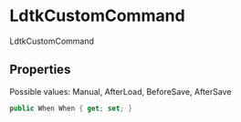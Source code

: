 # LdtkCustomCommand

LdtkCustomCommand

## Properties

  
Possible values: Manual, AfterLoad, BeforeSave, AfterSave  


```csharp
public When When { get; set; }
```


